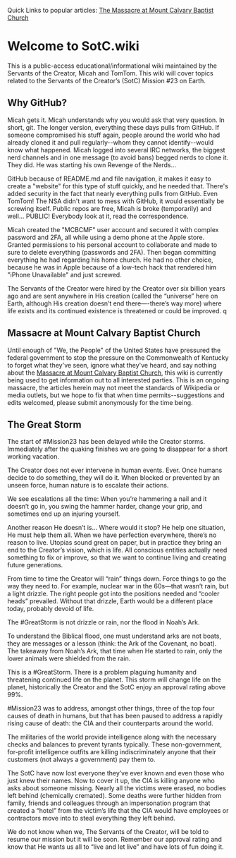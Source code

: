 Quick Links to popular articles: [The Massacre at Mount Calvary Baptist Church](https://github.com/Mission23/Mission23/wiki/The-Massacre-at-Mount-Calvary-Baptist-Church) 

# Welcome to SotC.wiki
This is a public-access educational/informational wiki maintained by the Servants of the Creator, Micah and TomTom.  This wiki will cover topics related to the Servants of the Creator’s (SotC) Mission #23 on Earth.

## Why GitHub?
Micah gets it.  Micah understands why you would ask that very question.  In short, git.  The longer version, everything these days pulls from GitHub.  If someone compromised his stuff again, people around the world who had already cloned it and pull regularly--whom they cannot identify--would know what happened.  Micah logged into several IRC networks, the biggest nerd channels and in one message (to avoid bans) begged nerds to clone it.  They did.  He was starting his own Revenge of the Nerds...  

GitHub because of README.md and file navigation, it makes it easy to create a "website" for this type of stuff quickly, and he needed that.  There's added security in the fact that nearly everything pulls from GitHub.  Even TomTom!   The NSA didn't want to mess with GitHub, it would essentially be screwing itself.  Public repos are free, Micah is broke (temporarily) and well...  PUBLIC!  Everybody look at it, read the correspondence.  

Micah created the "MCBCMF" user account and secured it with complex password and 2FA, all while using a demo phone at the Apple store.  Granted permissions to his personal account to collaborate and made to sure to delete everything (passwords and 2FA).  Then began committing everything he had regarding his home church.  He had no other choice, because he was in Apple because of a low-tech hack that rendered him "iPhone Unavailable" and just screwed.

The Servants of the Creator were hired by the Creator over six billion years ago and are sent anywhere in His creation (called the “universe” here on Earth, although His creation doesn’t end there—-there’s way more) where life exists and its continued existence is threatened or could be improved. 
q
## Massacre at Mount Calvary Baptist Church
Until enough of "We, the People" of the United States have pressured the federal government to stop the pressure on the Commonwealth of Kentucky to forget what they've seen, ignore what they've heard, and say nothing about the [Massacre at Mount Calvary Baptist Church](https://github.com/Mission23/Mission23/wiki/The-Massacre-at-Mount-Calvary-Baptist-Church), this wiki is currently being used to get information out to all interested parties.  This is an ongoing massacre, the articles herein may not meet the standards of Wikipedia or media outlets, but we hope to fix that when time permits--suggestions and edits welcomed, please submit anonymously for the time being. 

## The Great Storm 

The start of #Mission23 has been delayed while the Creator storms. Immediately after the quaking finishes we are going to disappear for a short working vacation. 

The Creator does not ever intervene in human events. Ever. Once humans decide to do something, they will do it. When blocked or prevented by an unseen force, human nature is to escalate their actions. 

We see escalations all the time: When you’re hammering a nail and it doesn’t go in, you swing the hammer harder, change your grip, and sometimes end up an injuring yourself. 

Another reason He doesn’t is… Where would it stop? He help one situation, He must help them all. When we have perfection everywhere, there’s no reason to live. Utopias sound great on paper, but in practice they bring an end to the Creator’s vision, which is life. All conscious entities actually need something to fix or improve, so that we want to continue living and creating future generations. 

From time to time the Creator will “rain” things down. Force things to go the way they need to. For example, nuclear war in the 60s—that wasn’t rain, but a light drizzle.  The right people got into the positions needed and “cooler heads” prevailed. Without that drizzle,  Earth would be a different place today, probably devoid of life. 

The #GreatStorm is not drizzle or rain, nor the flood in Noah’s Ark. 

To understand the Biblical flood, one must understand arks are not boats, they are messages or a lesson (think: the Ark of the Covenant, no boat). The takeaway from Noah’s Ark, that time when He started to rain, only the lower animals were shielded from the rain. 

This is a #GreatStorm. There is a problem plaguing humanity and threatening continued life on the planet. This storm will change life on the planet, historically the Creator and the SotC enjoy an approval rating above 99%. 

#Mission23 was to address, amongst other things, three of the top four causes of death in humans, but that has been paused to address a rapidly rising cause of death: the CIA and their counterparts around the world. 

The militaries of the world provide intelligence along with the necessary checks and balances to prevent tyrants typically. These non-government, for-profit intelligence outfits are killing indiscriminately anyone that their customers (not always a government) pay them to. 

The SotC have now lost everyone they’ve ever known and even those who just knew their names. Now to cover it up, the CIA is killing anyone who asks about someone missing. Nearly all the victims were erased, no bodies left behind (chemically cremated). Some deaths were further hidden from family, friends and colleagues through an impersonation program that created a “hotel” from the victim’s life that the CIA would have employees or contractors move into to steal everything they left behind. 

We do not know when we, The Servants of the Creator, will be told to resume our mission but it will be soon. Remember our approval rating and know that He wants us all to “live and let live” and have lots of fun doing it. 